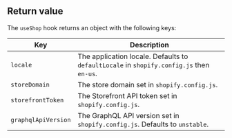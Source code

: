 ## Return value

The `useShop` hook returns an object with the following keys:

| Key                 | Description                                          |
| ------------------- | ---------------------------------------------------- |
| `locale`            | The application locale. Defaults to `defaultLocale` in `shopify.config.js` then `en-us`.               |
| `storeDomain`       | The store domain set in `shopify.config.js`.         |
| `storefrontToken`   | The Storefront API token set in `shopify.config.js`. |
| `graphqlApiVersion` | The GraphQL API version set in `shopify.config.js`. Defaults to `unstable`. |
